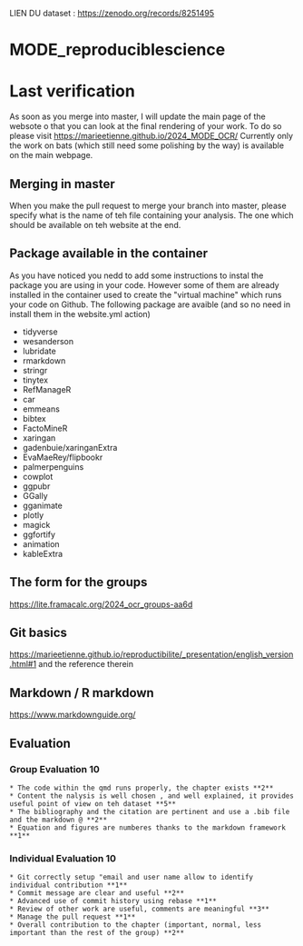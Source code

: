 LIEN DU dataset : https://zenodo.org/records/8251495 


# MODE_reproduciblescience

# Last verification

As soon as you merge into master, I will update the main page of the websote o that you can look at the final rendering of your work. 
To do so please visit https://marieetienne.github.io/2024_MODE_OCR/ 
Currently only the work on bats (which still need some polishing by the way) is available on the main webpage.

## Merging in master

When you make the pull request to merge your branch into master, please specify what is the name of teh file containing your analysis. The one which should be available on teh website at the end. 


## Package available in the container

As you have noticed you nedd to add some instructions to instal the package you are using in your code. However some of them are already installed in the container used to create the "virtual machine" which runs your code on Github.
The following package are avaible (and so no need in install them in the website.yml action)

* tidyverse
* wesanderson
* lubridate
* rmarkdown
* stringr
* tinytex
* RefManageR
* car 
* emmeans
* bibtex
* FactoMineR
* xaringan
* gadenbuie/xaringanExtra
* EvaMaeRey/flipbookr
* palmerpenguins
* cowplot
* ggpubr
* GGally
* gganimate
* plotly
* magick
* ggfortify
* animation
* kableExtra



## The form for the groups 

https://lite.framacalc.org/2024_ocr_groups-aa6d

## Git basics 

https://marieetienne.github.io/reproductibilite/_presentation/english_version.html#1 and the reference therein


## Markdown / R markdown 

https://www.markdownguide.org/


## Evaluation

### Group Evaluation  **10**
	* The code within the qmd runs properly, the chapter exists **2**
	* Content the nalysis is well chosen , and well explained, it provides useful point of view on teh dataset **5**
	* The bibliography and the citation are pertinent and use a .bib file and the markdown @ **2**
	* Equation and figures are numberes thanks to the markdown framework **1**

### Individual Evaluation  **10**
	* Git correctly setup "email and user name allow to identify individual contribution **1**
	* Commit message are clear and useful **2**
	* Advanced use of commit history using rebase **1**
	* Review of other work are useful, comments are meaningful **3**
	* Manage the pull request **1**
	* Overall contribution to the chapter (important, normal, less important than the rest of the group) **2** 
